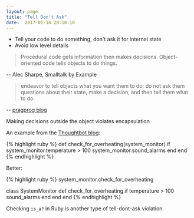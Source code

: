 ```yaml
---
layout: page
title: "Tell Don't Ask"
date:  2017-01-14 20:10:10
---
```


- Tell your code to do something, don't ask it for internal state
- Avoid low level details

>  Procedural code gets information then makes decisions. Object-oriented code tells objects to do things.

-- Alec Sharpe, Smalltalk by Example

> endeavor to tell objects what you want them to do; do not ask them questions about their state, make a decision, and then tell them what to do.

-- [pragprog blog](http://pragprog.com/articles/tell-dont-ask)

Making decisions outside the object violates encapsulation

An example from the [Thoughtbot blog](http://robots.thoughtbot.com/tell-dont-ask):

{% highlight ruby %}
def check_for_overheating(system_monitor)
  if system_monitor.temperature > 100
    system_monitor.sound_alarms
  end
end
{% endhighlight %}

Better:

{% highlight ruby %}
system_monitor.check_for_overheating

class SystemMonitor
  def check_for_overheating
    if temperature > 100
      sound_alarms
    end
  end
end
{% endhighlight %}

Checking `is_a?` in Ruby is another type of tell-dont-ask violation.
